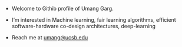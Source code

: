 - Welcome to Githib profile of Umang Garg. 
- I’m interested in Machine learning, fair learning algorithms, efficient software-hardware co-design architectures, deep-learning 

- Reach me at umang@ucsb.edu

<!---
umang-garg21/umang-garg21 is a ✨ special ✨ repository because its `README.md` (this file) appears on your GitHub profile.
You can click the Preview link to take a look at your changes.
--->
